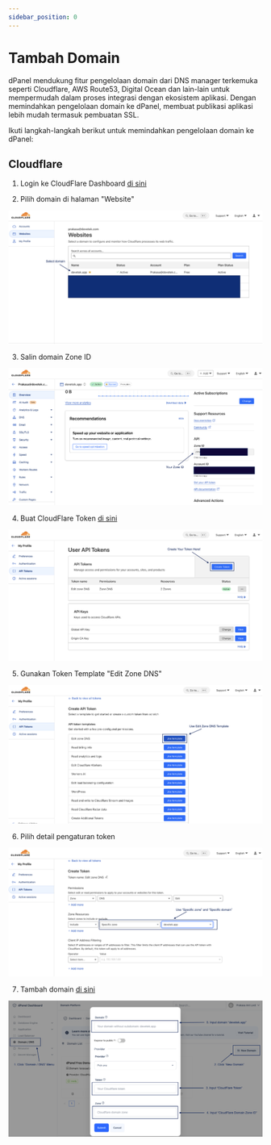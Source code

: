 ```yaml
---
sidebar_position: 0
---
```


# Tambah Domain

dPanel mendukung fitur pengelolaan domain dari DNS manager terkemuka seperti Cloudflare, AWS Route53, Digital Ocean dan lain-lain untuk mempermudah dalam proses integrasi dengan ekosistem aplikasi. Dengan memindahkan pengelolaan domain ke dPanel, membuat publikasi aplikasi lebih mudah termasuk pembuatan SSL.

Ikuti langkah-langkah berikut untuk memindahkan pengelolaan domain ke dPanel:

## Cloudflare

1. Login ke CloudFlare Dashboard [di sini](https://dash.cloudflare.com/login)

2. Pilih domain di halaman "Website"

![CloudFlare Domains](./../../../assets/cloudflare-select-domain.png)

3. Salin domain Zone ID

![CloudFlare Domain Zone ID](./../../../assets/cloudflare-zone-id.png)

4. Buat CloudFlare Token [di sini](https://dash.cloudflare.com/profile/api-tokens)

![CloudFlare Tokens](./../../../assets/cloudflare-create-token.png)

5. Gunakan Token Template "Edit Zone DNS"

![CloudFlare Token Template](./../../../assets/cloudflare-token-template.png)

6. Pilih detail pengaturan token

![CloudFlare Token Detail](./../../../assets/cloudflare-token-detail.png)

7. Tambah domain [di sini](https://cloud.terpusat.com/domain)

![CloudFlare Token Detail](./../../../assets/cloudflare-add-domain.png)